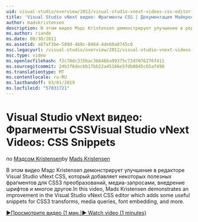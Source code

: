 ```yaml
---
uid: visual-studio/overview/2012/visual-studio-vnext-videos-css-editor-snippets
title: 'Visual Studio vNext видео: Фрагменты CSS | Документация Майкрософт'
author: madskristensen
description: В этом видео Мэдс Kristensen демонстрирует улучшение в редакторе Visual Studio vNext CSS, который добавляет некоторых полезных фрагментов, для преобразования CSS3, q мультимедиа...
ms.author: riande
ms.date: 08/30/2011
ms.assetid: a87af3be-589d-4b0c-846d-4de60a8745c0
msc.legacyurl: /visual-studio/overview/2012/visual-studio-vnext-videos-css-editor-snippets
msc.type: video
ms.openlocfilehash: f2c70dc335bac3b6466a99375c72d7076276f411
ms.sourcegitcommit: 24b1f6decbb17bb22a45166e5fdb0845c65af498
ms.translationtype: MT
ms.contentlocale: ru-RU
ms.lasthandoff: 03/01/2019
ms.locfileid: "57031721"
---
```

<a name="visual-studio-vnext-videos-css-snippets"></a><span data-ttu-id="6d996-103">Visual Studio vNext видео: Фрагменты CSS</span><span class="sxs-lookup"><span data-stu-id="6d996-103">Visual Studio vNext Videos: CSS Snippets</span></span>
====================
<span data-ttu-id="6d996-104">по [Мэдсом Kristensen](https://github.com/madskristensen)</span><span class="sxs-lookup"><span data-stu-id="6d996-104">by [Mads Kristensen](https://github.com/madskristensen)</span></span>

<span data-ttu-id="6d996-105">В этом видео Мэдс Kristensen демонстрирует улучшение в редакторе Visual Studio vNext CSS, который добавляет некоторых полезных фрагментов для CSS3 преобразований, медиа-запросами, внедрение шрифтов и многое другое.</span><span class="sxs-lookup"><span data-stu-id="6d996-105">In this video, Mads Kristensen demonstrates an improvement in the Visual Studio vNext CSS editor which adds some useful snippets for CSS3 transforms, media queries, font embedding, and more.</span></span>

[<span data-ttu-id="6d996-106">&#9654;Просмотрите видео (1 мин.)</span><span class="sxs-lookup"><span data-stu-id="6d996-106">&#9654; Watch video (1 minutes)</span></span>](https://channel9.msdn.com/Blogs/ASP-NET-Site-Videos/visual-studio-vnext-videos-css-editor-snippets)
